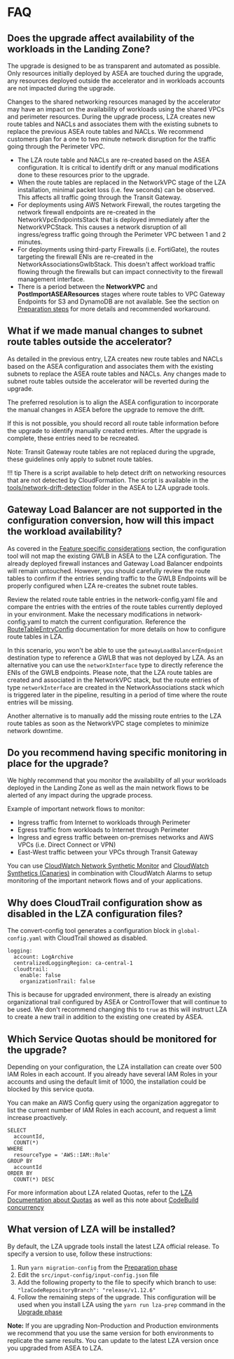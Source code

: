 # FAQ

## Does the upgrade affect availability of the workloads in the Landing Zone?

The upgrade is designed to be as transparent and automated as possible. Only resources initially deployed by ASEA are touched during the upgrade, any resources deployed outside the accelerator and in workloads accounts are not impacted during the upgrade.

Changes to the shared networking resources managed by the accelerator may have an impact on the availability of workloads using the shared VPCs and perimeter resources. During the upgrade process, LZA creates new route tables and NACLs and associates them with the existing subnets to replace the previous ASEA route tables and NACLs. We recommend customers plan for a one to two minute network disruption for the traffic going through the Perimeter VPC.

- The LZA route table and NACLs are re-created based on the ASEA configuration. It is critical to identify drift or any manual modifications done to these resources prior to the upgrade.
- When the route tables are replaced in the NetworkVPC stage of the LZA installation, minimal packet loss (i.e. few seconds) can be observed. This affects all traffic going through the Transit Gateway.
- For deployments using AWS Network Firewall, the routes targeting the network firewall endpoints are re-created in the NetworkVpcEndpointsStack that is deployed immediately after the NetworkVPCStack. This causes a network disruption of all ingress/egress traffic going through the Perimeter VPC between 1 and 2 minutes.
- For deployments using third-party Firewalls (i.e. FortiGate), the routes targeting the firewall ENIs are re-created in the NetworkAssociationsGwlbStack. This doesn't affect workload traffic flowing through the firewalls but can impact connectivity to the firewall management interface.
- There is a period between the **NetworkVPC** and **PostImportASEAResources** stages where route tables to VPC Gateway Endpoints for S3 and DynamoDB are not available. See the section on [Preparation steps](./upgrade/preparation-steps.md#configure-interface-endpoints-for-s3-and-dynamodb-optional) for more details and recommended workaround.

## What if we made manual changes to subnet route tables outside the accelerator?

As detailed in the previous entry, LZA creates new route tables and NACLs based on the ASEA configuration and associates them with the existing subnets to replace the ASEA route tables and NACLs. Any changes made to subnet route tables outside the accelerator will be reverted during the upgrade.

The preferred resolution is to align the ASEA configuration to incorporate the manual changes in ASEA before the upgrade to remove the drift.

If this is not possible, you should record all route table information before the upgrade to identify manually created entries. After the upgrade is complete, these entries need to be recreated.

Note: Transit Gateway route tables are not replaced during the upgrade, these guidelines only apply to subnet route tables.

!!! tip
    There is a script available to help detect drift on networking resources that are not detected by CloudFormation. The script is available in the [tools/network-drift-detection](https://github.com/aws-samples/aws-secure-environment-accelerator/tree/main/reference-artifacts/Custom-Scripts/lza-upgrade/tools/network-drift-detection/) folder in the ASEA to LZA upgrade tools.


## Gateway Load Balancer are not supported in the configuration conversion, how will this impact the workload availability?

As covered in the [Feature specific considerations](./comparison/feature-specific-considerations.md#gateway-load-balancer) section, the configuration tool will not map the existing GWLB in ASEA to the LZA configuration. The already deployed firewall instances and Gateway Load Balancer endpoints will remain untouched. However, you should carefully review the route tables to confirm if the entries sending traffic to the GWLB Endpoints will be properly configured when LZA re-creates the subnet route tables.

Review the related route table entries in the network-config.yaml file and compare the entries with the entries of the route tables currently deployed in your environment. Make the necessary modifications in network-config.yaml to match the current configuration. Reference the [RouteTableEntryConfig](https://awslabs.github.io/landing-zone-accelerator-on-aws/latest/typedocs/latest/interfaces/___packages__aws_accelerator_config_lib_models_network_config.IRouteTableEntryConfig.html) documentation for more details on how to configure route tables in LZA.

In this scenario, you won't be able to use the `gatewayLoadBalancerEndpoint` destination type to reference a GWLB that was not deployed by LZA. As an alternative you can use the `networkInterface` type to directly reference the ENIs of the GWLB endpoints. Please note, that the LZA route tables are created and associated in the NetworkVPC stack, but the route entries of type `networkInterface` are created in the NetworkAssociations stack which is triggered later in the pipeline, resulting in a period of time where the route entries will be missing.

Another alternative is to manually add the missing route entries to the LZA route tables as soon as the NetworkVPC stage completes to minimize network downtime.


## Do you recommend having specific monitoring in place for the upgrade?

We highly recommend that you monitor the availability of all your workloads deployed in the Landing Zone as well as the main network flows to be alerted of any impact during the upgrade process.

Example of important network flows to monitor:

- Ingress traffic from Internet to workloads through Perimeter
- Egress traffic from workloads to Internet through Perimeter
- Ingress and egress traffic between on-premises networks and AWS VPCs (i.e. Direct Connect or VPN)
- East-West traffic between your VPCs through Transit Gateway

You can use [CloudWatch Network Synthetic Monitor](https://docs.aws.amazon.com/AmazonCloudWatch/latest/monitoring/what-is-network-monitor.html) and [CloudWatch Synthetics (Canaries)](https://docs.aws.amazon.com/AmazonCloudWatch/latest/monitoring/CloudWatch_Synthetics_Canaries.html) in combination with CloudWatch Alarms to setup monitoring of the important network flows and of your applications.


## Why does CloudTrail configuration show as disabled in the LZA configuration files?

The convert-config tool generates a configuration block in `global-config.yaml` with CloudTrail showed as disabled.

```
logging:
  account: LogArchive
  centralizedLoggingRegion: ca-central-1
  cloudtrail:
    enable: false
    organizationTrail: false

```

This is because for upgraded environment, there is already an existing organizational trail configured by ASEA or ControlTower that will continue to be used. We don't recommend changing this to `true` as this will instruct LZA to create a new trail in addition to the existing one created by ASEA.

## Which Service Quotas should be monitored for the upgrade?

Depending on your configuration, the LZA installation can create over 500 IAM Roles in each account. If you already have several IAM Roles in your accounts and using the default limit of 1000, the installation could be blocked by this service quota.

You can make an AWS Config query using the organization aggregator to list the current number of IAM Roles in each account, and request a limit increase proactively.
```
SELECT
  accountId,
  COUNT(*)
WHERE
  resourceType = 'AWS::IAM::Role'
GROUP BY
  accountId
ORDER BY
  COUNT(*) DESC
```

For more information about LZA related Quotas, refer to the [LZA Documentation about Quotas](https://docs.aws.amazon.com/solutions/latest/landing-zone-accelerator-on-aws/quotas.html) as well as this note about [CodeBuild concurrency](https://docs.aws.amazon.com/solutions/latest/landing-zone-accelerator-on-aws/prerequisites.html#update-codebuild-conncurrency-quota)

## What version of LZA will be installed?

By default, the LZA upgrade tools install the latest LZA official release. To specify a version to use, follow these instructions:

1. Run `yarn migration-config` from the [Preparation phase](./preparation/prereq-config/#configuration)
2. Edit the `src/input-config/input-config.json` file
3. Add the following property to the file to specify which branch to use: `"lzaCodeRepositoryBranch": "release/v1.12.6"`
4. Follow the remaining steps of the upgrade. This configuration will be used when you install LZA using the `yarn run lza-prep` command in the [Upgrade phase](./upgrade/install-lza.md)

**Note:** If you are upgrading Non-Production and Production environments we recommend that you use the same version for both environments to replicate the same results. You can update to the latest LZA version once you upgraded from ASEA to LZA.